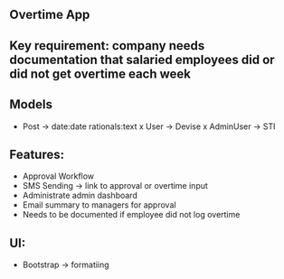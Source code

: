 ## Overtime App

## Key requirement: company needs documentation that salaried employees did or did not get overtime each week

## Models
- Post -> date:date rationals:text
x User -> Devise
x AdminUser -> STI

## Features:
- Approval Workflow
- SMS Sending -> link to approval or overtime input
- Administrate admin dashboard
- Email summary to managers for approval
- Needs to be documented if employee did not log overtime

## UI:
- Bootstrap -> formatiing